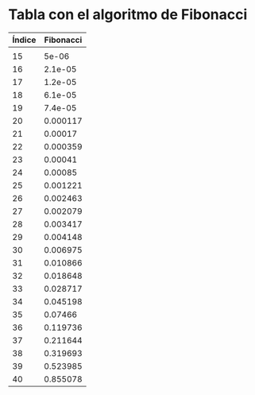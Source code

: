 # Tabla con el algoritmo de Fibonacci

| Índice | Fibonacci |
|--------|-----------|
|||
|15|5e-06|
|16|2.1e-05|
|17|1.2e-05|
|18|6.1e-05|
|19|7.4e-05|
|20|0.000117|
|21|0.00017|
|22|0.000359|
|23|0.00041|
|24|0.00085|
|25|0.001221|
|26|0.002463|
|27|0.002079|
|28|0.003417|
|29|0.004148|
|30|0.006975|
|31|0.010866|
|32|0.018648|
|33|0.028717|
|34|0.045198|
|35|0.07466|
|36|0.119736|
|37|0.211644|
|38|0.319693|
|39|0.523985|
|40|0.855078|
